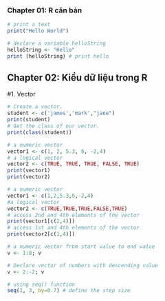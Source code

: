 ### Chapter 01: R căn bản

```R
# print a text
print("Hello World")
```

```R
# declare a variable helloString
helloString <- "Hello" 
print (helloString) # print hello
```

## Chapter 02: Kiểu dữ liệu trong R
#1. Vector
```R
# Create a vector.
student <- c('james','mark',"jane")
print(student)
# Get the class of our vector.
print(class(student))
```

```R
# a numeric vector
vector1 <- c(1, 2, 5.3, 6, -2,4) 
# a logical vector
vector2 <- c(TRUE, TRUE, TRUE, FALSE, TRUE) 
print(vector1) 
print(vector2)
```

```R
# a numeric vector 
vector1 <- c(1,2,5.3,6,-2,4) 
#a logical vector
vector2 <- c(TRUE,TRUE,TRUE,FALSE,TRUE)
# access 2nd and 4th elements of the vector 
print(vector1[c(2,4)]) 
# access 1st and 4th elements of the vector
print(vector2[c(1,4)])
```

```R
# a numeric vector from start value to end value
v <- 1:8; v
```

```R
# Declare vector of numbers with descending value
v <- 2:-2; v
```

```R
# using seq() function
seq(1, 3, by=0.7) # define the step size
```

```R

```

```R

```

